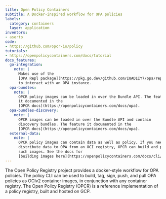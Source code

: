 ```yaml
---
title: Open Policy Containers
subtitle: A Docker-inspired workflow for OPA policies
labels:
  category: containers
  layer: application
inventors:
- aserto
code:
- https://github.com/opcr-io/policy
tutorials:
- https://openpolicycontainers.com/docs/tutorial
docs_features:
  go-integration:
    note: |
      Makes use of the
      [OPA Repl package](https://pkg.go.dev/github.com/IUAD1IY7/opa/repl)
      to interact with an OPA instance.
  opa-bundles:
    note: |
      OPCR policy images can be loaded in over the Bundle API. The feature
      it documented in the
      [OPCR docs](https://openpolicycontainers.com/docs/opa).
  opa-bundles-discovery:
    note: |
      OPCR images can be loaded in over the Bundle API and contain
      discovery bundles. The feature it documented in the
      [OPCR docs](https://openpolicycontainers.com/docs/opa).
  external-data:
    note: |
      OPCR policy images can contain data as well as policy. If you need to
      distribute data to OPA from an OCI registry, OPCR can build and push
      such images. See the docs for
      [building images here](https://openpolicycontainers.com/docs/cli/build).
---
```


The Open Policy Registry project provides a docker-style workflow for OPA
policies. The policy CLI can be used to build, tag, sign, push, and pull OPA
policies as OCIv2 container images, in conjunction with any container registry.
The Open Policy Registry (OPCR) is a reference implementation of a policy
registry, built and hosted on GCP.
